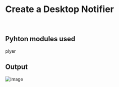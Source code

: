 # Create a Desktop Notifier
&nbsp;
## Pyhton modules used
plyer

## Output

![image](https://user-images.githubusercontent.com/54235627/126469966-d98a0edd-3fed-45bf-b425-dd60e5993789.png)
